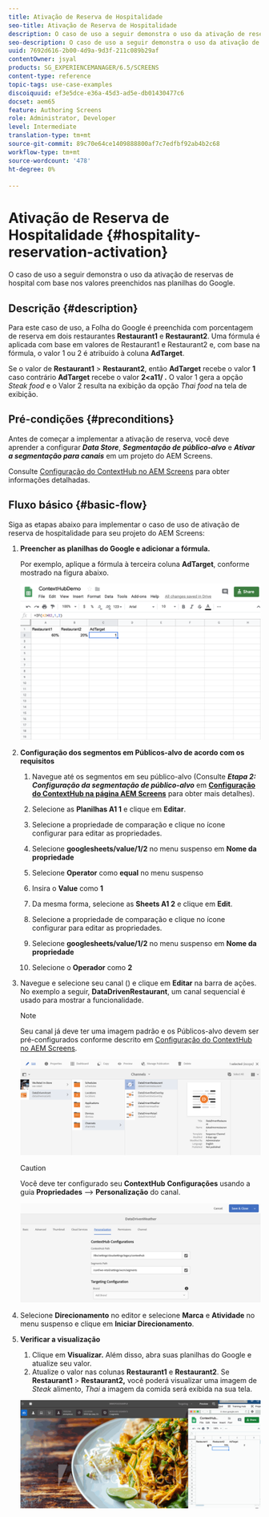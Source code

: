 ```yaml
---
title: Ativação de Reserva de Hospitalidade
seo-title: Ativação de Reserva de Hospitalidade
description: O caso de uso a seguir demonstra o uso da ativação de reservas de hospital com base nos valores preenchidos nas planilhas do Google.
seo-description: O caso de uso a seguir demonstra o uso da ativação de reservas de hospital com base nos valores preenchidos nas planilhas do Google.
uuid: 7692d616-2b00-4d9a-9d3f-211c089b29af
contentOwner: jsyal
products: SG_EXPERIENCEMANAGER/6.5/SCREENS
content-type: reference
topic-tags: use-case-examples
discoiquuid: ef3e5dce-e36a-45d3-ad5e-db01430477c6
docset: aem65
feature: Authoring Screens
role: Administrator, Developer
level: Intermediate
translation-type: tm+mt
source-git-commit: 89c70e64ce1409888800af7c7edfbf92ab4b2c68
workflow-type: tm+mt
source-wordcount: '478'
ht-degree: 0%

---
```



# Ativação de Reserva de Hospitalidade {#hospitality-reservation-activation}

O caso de uso a seguir demonstra o uso da ativação de reservas de hospital com base nos valores preenchidos nas planilhas do Google.

## Descrição {#description}

Para este caso de uso, a Folha do Google é preenchida com porcentagem de reserva em dois restaurantes **Restaurant1** e **Restaurant2**. Uma fórmula é aplicada com base em valores de Restaurant1 e Restaurant2 e, com base na fórmula, o valor 1 ou 2 é atribuído à coluna **AdTarget**.

Se o valor de **Restaurant1** > **Restaurant2**, então **AdTarget** recebe o valor **1** caso contrário **AdTarget** recebe o valor **2&lt;a11/ .** O valor 1 gera a opção *Steak food* e o Valor 2 resulta na exibição da opção *Thai food* na tela de exibição.

## Pré-condições {#preconditions}

Antes de começar a implementar a ativação de reserva, você deve aprender a configurar ***Data Store***, ***Segmentação de público-alvo*** e ***Ativar a segmentação para canais*** em um projeto do AEM Screens.

Consulte [Configuração do ContextHub no AEM Screens](configuring-context-hub.md) para obter informações detalhadas.

## Fluxo básico {#basic-flow}

Siga as etapas abaixo para implementar o caso de uso de ativação de reserva de hospitalidade para seu projeto do AEM Screens:

1. **Preencher as planilhas do Google e adicionar a fórmula.**

   Por exemplo, aplique a fórmula à terceira coluna **AdTarget**, conforme mostrado na figura abaixo.

   ![screen_shot_2019-04-29at94132am](assets/screen_shot_2019-04-29at94132am.png)

1. **Configuração dos segmentos em Públicos-alvo de acordo com os requisitos**

   1. Navegue até os segmentos em seu público-alvo (Consulte ***Etapa 2: Configuração da segmentação de público-alvo*** em **[Configuração do ContextHub na página AEM Screens](configuring-context-hub.md)** para obter mais detalhes).

   1. Selecione as **Planilhas A1 1** e clique em **Editar**.

   1. Selecione a propriedade de comparação e clique no ícone configurar para editar as propriedades.
   1. Selecione **googlesheets/value/1/2** no menu suspenso em **Nome da propriedade**

   1. Selecione **Operator** como **equal** no menu suspenso

   1. Insira o **Value** como **1**

   1. Da mesma forma, selecione as **Sheets A1 2** e clique em **Edit**.

   1. Selecione a propriedade de comparação e clique no ícone configurar para editar as propriedades.
   1. Selecione **googlesheets/value/1/2** no menu suspenso em **Nome da propriedade**

   1. Selecione o **Operador** como **2**

1. Navegue e selecione seu canal () e clique em **Editar** na barra de ações. No exemplo a seguir, **DataDrivenRestaurant**, um canal sequencial é usado para mostrar a funcionalidade.

   >[!NOTE]
   >
   >Seu canal já deve ter uma imagem padrão e os Públicos-alvo devem ser pré-configurados conforme descrito em [Configuração do ContextHub no AEM Screens](configuring-context-hub.md).

   ![screen_shot_2019-05-08at14652pm](assets/screen_shot_2019-05-08at14652pm.png)

   >[!CAUTION]
   >
   >Você deve ter configurado seu **ContextHub** **Configurações** usando a guia **Propriedades** —> **Personalização** do canal.

   ![screen_shot_2019-05-08at114106am](assets/screen_shot_2019-05-08at114106am.png)

1. Selecione **Direcionamento** no editor e selecione **Marca** e **Atividade** no menu suspenso e clique em **Iniciar Direcionamento**.
1. **Verificar a visualização**

   1. Clique em **Visualizar.** Além disso, abra suas planilhas do Google e atualize seu valor.
   1. Atualize o valor nas colunas **Restaurant1** e **Restaurant2**. Se **Restaurant1** > **Restaurant2,** você poderá visualizar uma imagem de *Steak* alimento, *Thai* a imagem da comida será exibida na sua tela.

   ![resultado5](assets/result5.gif)

